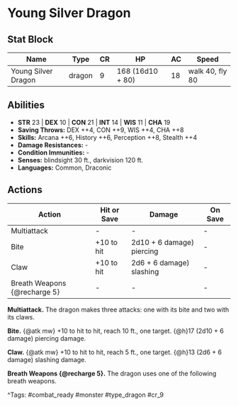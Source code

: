 # Young Silver Dragon

## Stat Block

| Name | Type | CR | HP | AC | Speed |
|------|------|----|----|----|-------|
| Young Silver Dragon | dragon | 9 | 168 (16d10 + 80) | 18 | walk 40, fly 80 |

## Abilities

- **STR** 23 | **DEX** 10 | **CON** 21 | **INT** 14 | **WIS** 11 | **CHA** 19
- **Saving Throws:** DEX ++4, CON ++9, WIS ++4, CHA ++8  
- **Skills:** Arcana ++6, History ++6, Perception ++8, Stealth ++4  
- **Damage Resistances:** -  
- **Condition Immunities:** -  
- **Senses:** blindsight 30 ft., darkvision 120 ft.  
- **Languages:** Common, Draconic


## Actions

| Action | Hit or Save | Damage | On Save |
|--------|--------------|--------|----------|
| Multiattack | - | - | - |
| Bite | +10 to hit | 2d10 + 6 damage) piercing | - |
| Claw | +10 to hit | 2d6 + 6 damage) slashing | - |
| Breath Weapons {@recharge 5} | - | - | - |

**Multiattack.** The dragon makes three attacks: one with its bite and two with its claws.

**Bite.** {@atk mw} +10 to hit to hit, reach 10 ft., one target. {@h}17 (2d10 + 6 damage) piercing damage.

**Claw.** {@atk mw} +10 to hit to hit, reach 5 ft., one target. {@h}13 (2d6 + 6 damage) slashing damage.

**Breath Weapons {@recharge 5}.** The dragon uses one of the following breath weapons.


^Tags: #combat_ready #monster #type_dragon #cr_9